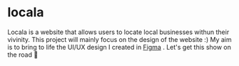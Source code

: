 # locala

Locala is a website that allows users to locate local businesses withun their vivinity. This project will mainly focus on the design of the website :)
My aim is to bring to life the UI/UX design I created in [Figma](https://www.figma.com/file/AWBKY9L9FLOEMpBdPcW1PK/Locala?node-id=0%3A1) . 
Let's get this show on the road 🙌


